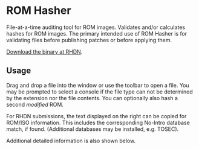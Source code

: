 # ROM Hasher

File-at-a-time auditing tool for ROM images. Validates and/or calculates hashes for ROM images. The primary intended use of ROM Hasher is for validating files before publishing patches or before applying them.

[Download the binary at RHDN](https://www.romhacking.net/utilities/1002/).

## Usage

Drag and drop a file into the window or use the toolbar to open a file. You may be prompted to select a console if the file type can not be determined by the extension nor the file contents. You can optionally also hash a second *modified* ROM.

For RHDN submissions, the text displayed on the right can be copied for ROM/ISO information. This includes the corresponding No-Intro database match, if found. (Additional databases may be installed, e.g. TOSEC).

Additional detailed information is also shown below.
